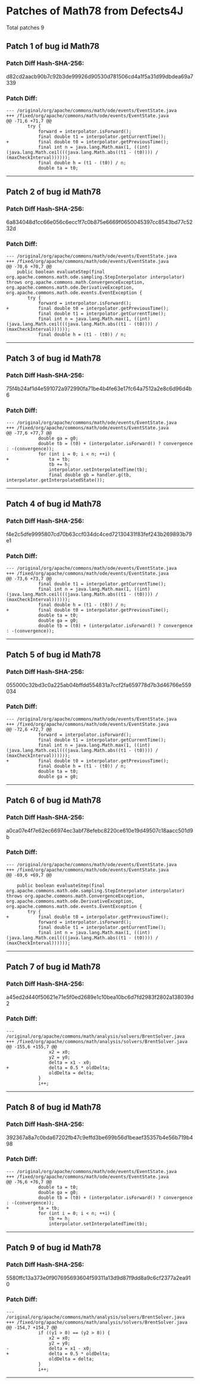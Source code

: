 
# Patches of Math78 from Defects4J 
Total patches 9
## Patch 1 of bug id Math78
### Patch Diff Hash-SHA-256:

d82cd2aacb90b7c92b3de99926d90530d781506cd4a1f5a31d99dbdea69a7339

### Patch Diff:
```
--- /original/org/apache/commons/math/ode/events/EventState.java	
+++ /fixed/org/apache/commons/math/ode/events/EventState.java	
@@ -71,6 +71,7 @@
 		try {
 			forward = interpolator.isForward();
 			final double t1 = interpolator.getCurrentTime();
+			final double t0 = interpolator.getPreviousTime();
 			final int n = java.lang.Math.max(1, ((int) (java.lang.Math.ceil(((java.lang.Math.abs((t1 - (t0)))) / (maxCheckInterval))))));
 			final double h = (t1 - (t0)) / n;
 			double ta = t0;
```


---
## Patch 2 of bug id Math78
### Patch Diff Hash-SHA-256:

6a834048d1cc66e056c6ecc1f7c0b875e6669f0650045397cc8543bd77c5232d

### Patch Diff:
```
--- /original/org/apache/commons/math/ode/events/EventState.java	
+++ /fixed/org/apache/commons/math/ode/events/EventState.java	
@@ -70,6 +70,7 @@
 	public boolean evaluateStep(final org.apache.commons.math.ode.sampling.StepInterpolator interpolator) throws org.apache.commons.math.ConvergenceException, org.apache.commons.math.ode.DerivativeException, org.apache.commons.math.ode.events.EventException {
 		try {
 			forward = interpolator.isForward();
+			final double t0 = interpolator.getPreviousTime();
 			final double t1 = interpolator.getCurrentTime();
 			final int n = java.lang.Math.max(1, ((int) (java.lang.Math.ceil(((java.lang.Math.abs((t1 - (t0)))) / (maxCheckInterval))))));
 			final double h = (t1 - (t0)) / n;
```


---
## Patch 3 of bug id Math78
### Patch Diff Hash-SHA-256:

75f4b24af1d4e591072a972990fa71be4b4fe63e17fc64a7512a2e8c6d96d4b6

### Patch Diff:
```
--- /original/org/apache/commons/math/ode/events/EventState.java	
+++ /fixed/org/apache/commons/math/ode/events/EventState.java	
@@ -77,6 +77,7 @@
 			double ga = g0;
 			double tb = (t0) + (interpolator.isForward() ? convergence : -(convergence));
 			for (int i = 0; i < n; ++i) {
+				ta = tb;
 				tb += h;
 				interpolator.setInterpolatedTime(tb);
 				final double gb = handler.g(tb, interpolator.getInterpolatedState());
```


---
## Patch 4 of bug id Math78
### Patch Diff Hash-SHA-256:

f4e2c5dfe9995807cd70b63ccf034dc4ced72130431f83fef243b269893b79e1

### Patch Diff:
```
--- /original/org/apache/commons/math/ode/events/EventState.java	
+++ /fixed/org/apache/commons/math/ode/events/EventState.java	
@@ -73,6 +73,7 @@
 			final double t1 = interpolator.getCurrentTime();
 			final int n = java.lang.Math.max(1, ((int) (java.lang.Math.ceil(((java.lang.Math.abs((t1 - (t0)))) / (maxCheckInterval))))));
 			final double h = (t1 - (t0)) / n;
+			final double t0 = interpolator.getPreviousTime();
 			double ta = t0;
 			double ga = g0;
 			double tb = (t0) + (interpolator.isForward() ? convergence : -(convergence));
```


---
## Patch 5 of bug id Math78
### Patch Diff Hash-SHA-256:

055000c32bd3c0a225ab04bffdd554831a7ccf2fa659778d7b3d46766e559034

### Patch Diff:
```
--- /original/org/apache/commons/math/ode/events/EventState.java	
+++ /fixed/org/apache/commons/math/ode/events/EventState.java	
@@ -72,6 +72,7 @@
 			forward = interpolator.isForward();
 			final double t1 = interpolator.getCurrentTime();
 			final int n = java.lang.Math.max(1, ((int) (java.lang.Math.ceil(((java.lang.Math.abs((t1 - (t0)))) / (maxCheckInterval))))));
+			final double t0 = interpolator.getPreviousTime();
 			final double h = (t1 - (t0)) / n;
 			double ta = t0;
 			double ga = g0;
```


---
## Patch 6 of bug id Math78
### Patch Diff Hash-SHA-256:

a0ca07e4f7e62ec66974ec3abf78efebc8220ce610e19d49507c18aacc501d9b

### Patch Diff:
```
--- /original/org/apache/commons/math/ode/events/EventState.java	
+++ /fixed/org/apache/commons/math/ode/events/EventState.java	
@@ -69,6 +69,7 @@
 
 	public boolean evaluateStep(final org.apache.commons.math.ode.sampling.StepInterpolator interpolator) throws org.apache.commons.math.ConvergenceException, org.apache.commons.math.ode.DerivativeException, org.apache.commons.math.ode.events.EventException {
 		try {
+			final double t0 = interpolator.getPreviousTime();
 			forward = interpolator.isForward();
 			final double t1 = interpolator.getCurrentTime();
 			final int n = java.lang.Math.max(1, ((int) (java.lang.Math.ceil(((java.lang.Math.abs((t1 - (t0)))) / (maxCheckInterval))))));
```


---
## Patch 7 of bug id Math78
### Patch Diff Hash-SHA-256:

a45ed2d440f50621e71e5f0ed2689e1c10bea10bc6d7fd2983f2802a138039d2

### Patch Diff:
```
--- /original/org/apache/commons/math/analysis/solvers/BrentSolver.java	
+++ /fixed/org/apache/commons/math/analysis/solvers/BrentSolver.java	
@@ -155,6 +155,7 @@
 				x2 = x0;
 				y2 = y0;
 				delta = x1 - x0;
+				delta = 0.5 * oldDelta;
 				oldDelta = delta;
 			}
 			i++;
```


---
## Patch 8 of bug id Math78
### Patch Diff Hash-SHA-256:

392367a8a7c0bda67202fb47c9effd3be699b56d1beaef35357b4e56b719b498

### Patch Diff:
```
--- /original/org/apache/commons/math/ode/events/EventState.java	
+++ /fixed/org/apache/commons/math/ode/events/EventState.java	
@@ -76,6 +76,7 @@
 			double ta = t0;
 			double ga = g0;
 			double tb = (t0) + (interpolator.isForward() ? convergence : -(convergence));
+			ta = tb;
 			for (int i = 0; i < n; ++i) {
 				tb += h;
 				interpolator.setInterpolatedTime(tb);
```


---
## Patch 9 of bug id Math78
### Patch Diff Hash-SHA-256:

5580ffc13a373e0f907695693604f59311a13d9d87f9dd8a9c6cf2377a2ea910

### Patch Diff:
```
--- /original/org/apache/commons/math/analysis/solvers/BrentSolver.java	
+++ /fixed/org/apache/commons/math/analysis/solvers/BrentSolver.java	
@@ -154,7 +154,7 @@
 			if ((y1 > 0) == (y2 > 0)) {
 				x2 = x0;
 				y2 = y0;
-				delta = x1 - x0;
+				delta = 0.5 * oldDelta;
 				oldDelta = delta;
 			}
 			i++;
```


---
